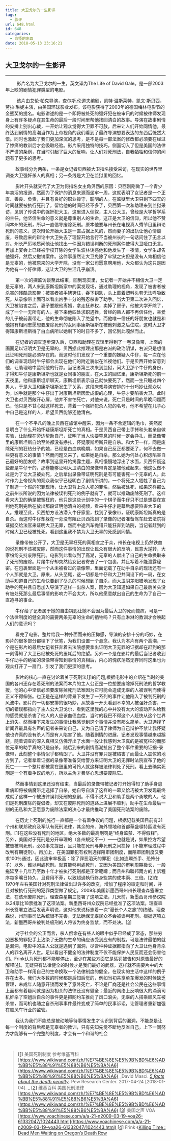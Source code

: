 ```yaml
---
title: 大卫戈尔的一生影评
tags:
  - 影评
url: 648.html
id: 648
categories:
  - 奇怪的东西
date: 2018-05-13 23:16:21
---
```


大卫戈尔的一生影评
---------

* * *

         影片名为大卫戈尔的一生，英文译为The Life of David Gale。是一部2003年上映的剧情犯罪类型的电影。

         该片由艾伦·帕克导演，查尔斯.伦道夫编剧，凯特·温斯莱特，凯文·斯贝西，劳拉·琳妮主演，由美国环球影业发布。该电影获得了2003年的德国梅林电影节的金熊奖的提名。电影讲述的是一个即将被处死的强奸犯在被审讯的时候被律师发现身上有许多疑点在其生命的最后一段时间里帮他找回清白的故事。导演在故事剧情的安排上别出心裁，一开始让观众觉得大卫罪不可赦，后来让人们开始同情他，最终达到剧情的高潮当作为上帝视角的我们看到了最终导演想要表达的东西后恍然大悟。同时也激起了我们更加深沉的思考，是不是每一部法案的修改都必须要在经过了惨痛的教训后才会吸取经验。影片采用独特的技巧，侧面切入了但是美国的法律不严谨的条例，在当时引起了巨大的反响，让人们对死刑法，自我牺牲和信仰的问题有了更多的思考。

        故事线分为两条，一条是女记者贝西被大卫指名接受采访，在现实的世界里调查大卫强奸杀人的真相；另一条线是大卫在监狱里的回忆。

        影片开头就交代了大卫为何指名女主角贝西的原因：贝西刚刚做了一个青少年卖淫的报道，然而为了保护的消息来源而坐牢一周，这就表明了女记者是一个正直、善良、负责，并且有良好的职业操守，聪明的人。在监狱里大卫只剩下四天的时间就要被执行死刑了，留给他的时间已经不多了，贝西第一次和助理来到监狱采访，见到了传说中的强奸犯大卫，这里进入倒叙，主人公大卫，曾经是大学哲学系的主任，他坚信生命的意义就是尊重别人的生命，这正是大卫的信仰，所以他不赞同本州的死刑，所以一直倡导废除死刑。原本他要与州长在电视真人秀节目里辩论死刑的意义，这次辩论开始大卫是一直占据上风的，然而妻子的出轨让他心情颓废，导致后来的辩论中大卫失去了理智开始言行不当被州长的一句话问住了无言以对。州长严厉地质问他让他找出一件因为错误判断的死刑案件使得大卫哑口无言。再加上宴会上已经被学校开除的女学生波林诱惑他和他发生了一夜情，女学生却告他强奸，然后又撤销案件。这件事虽然让大卫免除了牢狱之灾但是没有人肯相信他是无辜的，他被原来的大学开除，没有一家公司愿意聘用他，大众都认为这只是因为他有一个好律师，这让大卫的生活几乎崩溃。

        第一次的探监访谈至此结束，回到现实里，女记者一开始并不相信大卫一定是无辜的，两人来到康斯坦斯家中的案发现场，通过助理的视角，发现了被害者被杀害的残酷录影带：被害者被手铐铐住，吞下钥匙，头上戴着塑料头套无法呼吸致死。从录像带上面可以看出凶手十分的残忍杀害了助手。当大卫第二次进入回忆，大卫被陷害之后，妻子要跟他离婚，拿走抚养权，卖掉了房子，他被大学开除了，成了一个一无所有的人。接下来他四处求职遇挫，曾经的熟人都不再信任他，亲爱的儿子被前妻带走，他的生命彻底陷入了绝望中。而他唯一信任的好朋友也就是和他抱有相同志愿想要废除死刑的女同事康斯坦斯在被他刺激之后住院，这时大卫才得知康斯坦斯得了白血病所以她剩下的时日不多了，回忆到此嘎然而止。

        在记者的调查逐步深入后，贝西和助理在宾馆里得到了一卷录像带，上面的画面足以证明大卫是无辜的，贝西据此推理出那是右派的政治阴谋，右派只是想借此证明死刑是必须存在的。而这时他们发现了一个重要的嫌疑人牛仔，每一次在他们的调查现场时牛仔都会出现在他们的附近貌似在监视他们。于是贝西开始留意到他，让助理暗中监视他的行踪。当记者第三次来到监狱，问大卫那个牛仔的身份，才得知牛仔是康斯坦斯也就是女同事的朋友，在大卫的回忆里，康斯坦斯死的前一天夜里，他和康斯坦斯聊天，康斯坦斯表示自己就快要死了，然而一生只睡过四个男人，于是大卫和康斯坦斯发生了关系，这段床戏导演安排的十分巧妙让观众以为，凶手就是那个牛仔出于对康斯坦斯因爱成恨的心理，牛仔才要陷害大卫。此时大卫也对贝西敞开心扉，他并不害怕死亡，对他来说，死亡只是时间的早晚问题而已，他只是不甘心就这样死去，背着一个强奸犯杀人犯的名号，他不希望在儿子心中自己是这样的人，希望贝西能够还他清白。

        在一个不平凡的晚上贝西在旅馆中醒来，因为一条不合逻辑的毛巾，突然反复明白了什么开始怀疑康斯坦斯死亡的真相。于是贝西自己带上手铐和头套亲自做实验，让助理在旁边帮助自己，证明了当人快要窒息的时候一定会挣扎，而录像带里的康斯坦斯自始至终都没有挣扎，怀疑康斯坦斯只是自杀。和大卫一样，同是废除死刑的狂热分子的她，已经是白血病晚期，如果自己反正都要死了，何不去做一些更有意义的事情？然而问题又来了，如果她是自杀，那么她为何处心积虑陷害自己最好的朋友呢？故事到这里开始揭露主题，真相慢慢地浮出了水面，贝西怀疑这些都是牛仔干的，那卷能够证明大卫清白的录像带肯定是被他藏起来，他这么做不过是为了让大卫被处死，之后拿出录像带证明死刑是有可能害死一个无辜的人。此时作为上帝视角的观众我似乎已经明白了剧情所讲的，一个将死之人牺牲了自己为了制造一个假的犯罪现场，让大卫背上杀人犯的罪名，然后被处死，如果这样那么之前州长所说的因为法律被误判死刑的例子就有了，就可以推动废除死刑了。这样看来大卫的确是被冤枉的，他只是这些计划中的一个棋子而牛仔只不过是想要在宣判他死刑完后在放出那段证明他清白的视频，看来牛仔才是幕后想要陷害大卫的人。推理至此，贝西想方设法潜入牛仔家里，找到了录像带，证明康斯坦斯真的是自杀。而这时牛仔却躲在一旁没有阻止贝西找到了录像的记者准备驾车赶去法院将证据交给法官来证明大卫无罪，然而中途汽车抛锚只能狂奔到法院，当记者赶到的时候大卫已经被处死。看到这里我不禁为大卫无辜的死感到同情。

        录像带被公开了，大卫是无辜枉死的真相宣之于众，州长在电视上仍然铁血的说死刑不该被废除，然而这件事情的出现让民众有很大的反响，民意大逆转，大家纷纷支持废除死刑。电影到此看似到了高潮，无辜的人献出了自己的生命换取来了死刑的废除。片尾牛仔却突然给女记者寄去了一个包裹，并且写着不能泄露秘密。在包裹里面是一个从未被看过的录像带，里面记载了在助手自杀的现场还有一个人那就是大卫。原来，从头至尾，这一切都是牛仔和大卫共同设下的一局，在女助手知道自己的生命快要到了尽头的时候想到了自杀，而大卫阴差阳错地发现了女助手的死并且自愿加入导演了这样一出杀人案，因为大卫知道如果自己最后关头没有被处死那么最后事情的影响力不会太大，所以他愿意献出自己的生命为了自己一直追寻的事业。

        牛仔给了记者属于她的自由钥匙让她不会因为最后大卫的死而愧疚，可是一个法律制度的健全真的需要两条无辜的生命的牺牲吗？只有血淋淋的教训才会唤起人们的意识吗？

        看完了电影，整片给我一种扑面而来的压抑感，导演的安排十分的巧妙，在影片的很多部分都埋下了伏笔，为我们设置一个悬念。我认为本片有两个高潮，一个是在影片的最后女记者狂奔着去法院想要拿出证明大卫无罪的证据却在赶到的那一刻得知了大卫已经被处死的噩耗后的绝望。另外一个是在影片的最后当记者收到牛仔助手的绝密的录像带得知到事情的真相后，内心的愧疚荡然无存同时这里也为观众打开了一扇门，引发了我们更深的思考。

        影片的核心一直在讨论着关于死刑法[\[1\]](#_ftn1)的问题,根据电影中的介绍在当时的美国的各州还存在着死刑的法案而本片的主人公正是一位想要废除掉死刑法的哲学教授，他的心中坚信必须要废除掉死刑法案因为它可能会造成无辜的人被误判而使得正义不得伸张。也正是在这样的背景下发生了一系列的事件让他陷入了被判死刑的风波中。影片的一切都安排的很巧妙，从故事一开头看到不幸的人被强奸杀害，一切的错误都指向了主人公大卫戈尔，看到这里我的心中并没有太大的波动开头给我的感受就是杀害了他人的人应该血债血偿，当时的我巴不得这个人赶快从这个世界上消失。然而接下来发生的事情让我感觉到这个事情并没有那么简单。大卫选择了新闻界最具有名声的记者来采访自己，又为自己请了律师为自己辩护不禁让我怀疑他也许真的没有杀人而是有人陷害了他。随着剧情的进展，记者发现事情越来越蹊跷，随着调查的深入真相又仿佛浮出了水面一般让我感到大卫真的是被冤枉的而那位无辜的助手真的只是自杀。随后到来的剧情高潮扯出了整个事件重要的证据-录像带，此刻整个事情似乎都晴朗了。大卫并没有罪只是被陷害了而最让人震惊的地方到了，记者拿着证据的录像带准备交给警方来证明大卫的无罪时法院宣布了他的死亡——一个整片都被蒙在鼓里的可怜人就这样被法律判处了死刑。看上去确实死刑是一个有着争议的地方，所以主角才费尽心思想要废除它。

        然而事情到这里还没有结束，当最后的录像带被记者打开她得知了助手身患重病即将被病魔带走选择了自杀，她自导自演了这样的一幕又恰巧被大卫发现最终成就了这样一个被法律误判死刑的悲剧。不得不说大卫和助手是两个勇敢的人，他们是死刑废除的提倡者，却又在废除死刑的道路上进展不顺利，助手在生命最后一刻的无私和大卫愿意为废除法案的决心才最终推动了美国死刑法案的废除。

        在历史上死刑的施行一直都是一个有着争议的问题，根据记载美国目前有31个州和联邦政府及军队有死刑法律，其余的州、海外领地和首都華盛頓特區没有死刑。\[1\]在这些没有死刑的地区，绝大多数的最高刑罚是“终身监禁、不得假释”。另外，美国对于死刑是分开审理的（各州規定不一）——也就是说，如果控方希望被告被判死刑，必须事先提出，且只能在死刑与非死刑之间抉择（不能审理过程中改判有期徒刑）。再加上，在美国罪犯有权利选择陪审团制度，而陪审团制度又要求100％通过，因此流审率极高：除了罪恶滔天的罪犯（比如连環杀手、恐怖分子）以外，難以判處死刑。就算能够判處死刑，又因为美国的审判周期极长，一般拖延至十几年乃至数十年才被执行死刑都是正常範疇；而且州和聯邦兩方的上訴程序每多曠日持久、且費用不菲，以致超過執行終身監禁的成本兩、三倍。[\[2\]](#_ftn2)在1970年左右美国针对死刑法律做出过许多的改变，增加了程序的审定和时间，并且对被执行死刑的犯罪类型做了规定。2009年美国新墨西哥州州长理查森签署立法，在该州废除死刑。理查森星期三签署了这项立法，几天前，新墨西哥州参议院以24票比18票批准了这项法案。新墨西哥州众议院已经批准了这项法案。理查森州长签署立法后发表声明说，这对他来说标志着一次“漫长个人之旅”的终结。理查森说，州刑事司法系统很不完善，无法确保无辜民众不会被误判死刑。根据这项立法，新墨西哥州被判处极刑的人将该为终身监禁，而不处决。[\[3\]](#_ftn3)

        对于社会的公正而言，杀人偿命在有些人的眼中似乎已经成了常态，那些穷凶恶极的罪犯手上沾染了无数的生命的确应该受到应有的制裁。可是法律最怕的就是漏洞，电影中的主人公就是遇到了漏洞，尽管种种证据都指向了大卫让他身背杀人的罪名离开人世。足以看出不健全的法律制度不仅不能保护人民反而还会伤害他们。Frink认为死刑都不能够停止，至少在某些方面它是惩罚被告和对原告最好的解释[\[4\]](#_ftn4)。无疑只有法律健全的时候才是我们最好的武器，这样就不需要片中的大卫和助手一样用自己的生命换取一个法律制度的健全，在现实的生活中这样的例子存在太多。我们大多数的时候都是后知后觉的，例如当初共享单车爆发的时候缺乏管理，未成年人随意开锁而发生了意外死亡，不论是厂商还是社会公民在这些事情上面都有着疑问就是因为相关的法律还没有健全；最近的网络上反响很大的滴滴司机奸杀了空姐后自杀的事件更是把网约车推向了风口浪尖，无辜的人搭乘顺风车被杀害，而司机也随之自杀刑事事件最终变成了简单的民事诉讼，让管理者重新加强在顺风车行业的监管。

        我认为我们不能总是被动地等待事情发生才认识到背后的漏洞，不能总是让每一个制度的背后都是无辜者的教训，只有先知先觉不断地反省自己，上下一同努力才能够有一个完整的制度，才会有一个和谐的社会

   

> [\[1\]](#_ftnref1) 美国死刑制度 参考维基百科[https://www.wikiwand.com/zh/%E7%BE%8E%E5%9B%BD%E6%AD%BB%E5%88%91%E5%88%B6%E5%BA%A6](https://www.wikiwand.com/zh/%E7%BE%8E%E5%9B%BD%E6%AD%BB%E5%88%91%E5%88%B6%E5%BA%A6) _David Masci. _[_5 facts about the death penalty_](http://www.pewresearch.org/fact-tank/2015/05/28/5-facts-about-the-death-penalty/)_. Pew Research Center. 2017-04-24 \[2018-01-04\]. _ [\[2\]](#_ftnref2) 维基百科 美国死刑法律 [https://www.wikiwand.com/zh/%E7%BE%8E%E5%9B%BD%E6%AD%BB%E5%88%91%E5%88%B6%E5%BA%A6](https://www.wikiwand.com/zh/%E7%BE%8E%E5%9B%BD%E6%AD%BB%E5%88%91%E5%88%B6%E5%BA%A6) [\[3\]](#_ftnref3) 美国之声 VOA [https://www.voachinese.com/a/a-21-n2009-03-19-voa26-61332047/1024443.html](https://www.voachinese.com/a/a-21-n2009-03-19-voa26-61332047/1024443.html) [\[4\]](#_ftnref4) Frink 《[Killing Time : Dead Men Waiting on Oregon’s Death Row](http://wweek.com/editorial/3411/10288/)